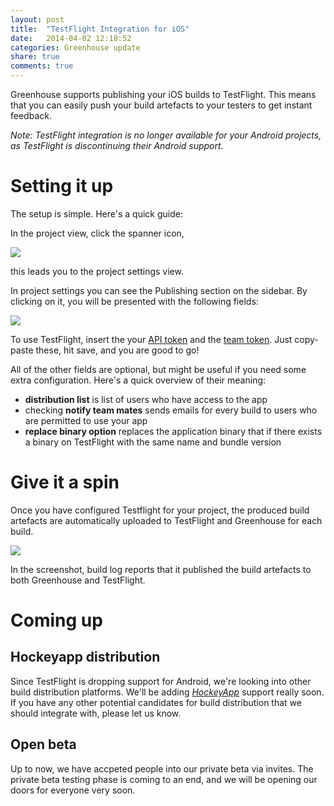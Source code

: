 ```yaml
---
layout: post
title:  "TestFlight Integration for iOS"
date:   2014-04-02 12:18:52
categories: Greenhouse update
share: true
comments: true
---
```

Greenhouse supports publishing your iOS builds to TestFlight.
This means that you can easily push your build artefacts to your testers to get instant feedback.

*Note: TestFlight integration is no longer available for your Android projects, as TestFlight is discontinuing their Android support.*

<!--more-->

Setting it up
=========
The setup is simple. Here's a quick guide:

In the project view, click the spanner icon,

<img class="post-img" src="{{ site.url }}/assets/spanner.png" />

this leads you to the project settings view.

In project settings you can see the Publishing section on the sidebar.
By clicking on it, you will be presented with the following fields:

<img class="post-img" src="{{ site.url }}/assets/testflight.png" />


To use TestFlight, insert the your <a href="https://testflightapp.com/account/#api">API token</a> and the <a href="https://testflightapp.com/dashboard/team/edit/">team token</a>.
Just copy-paste these, hit save, and you are good to go!


All of the other fields are optional, but might be useful if you need some extra configuration.
Here's a quick overview of their meaning:
 * **distribution list** is list of users who have access to the app
 * checking **notify team mates** sends emails for every build to users who are permitted to use your app
 * **replace binary option** replaces the application binary that if there exists a binary on TestFlight with the same name and bundle version


Give it a spin
=========
Once you have configured Testflight for your project, the produced build artefacts are automatically uploaded to TestFlight and Greenhouse for each build. 

<img class="post-img" src="{{ site.url }}/assets/testflight_log_message_cropped.png"/>

In the screenshot, build log reports that it published the build artefacts to both Greenhouse and TestFlight.

Coming up
=========

Hockeyapp distribution
----------------------

Since TestFlight is dropping support for Android, we're looking into other build distribution platforms.
We'll be adding *<a href="http://hockeyapp.net/">HockeyApp</a>* support really soon. 
If you have any other potential candidates for build distribution that we should integrate with, please let us know.

Open beta
---------
Up to now, we have accpeted people into our private beta via invites. The private beta testing phase is coming to an end, and we will be opening our doors for everyone very soon.
